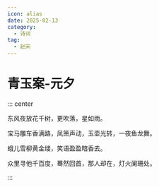 ```yaml
---
icon: alias
date: 2025-02-13
category:
  - 诗词
tag:
  - 赵宋
---
```


# 青玉案-元夕

<!-- more -->



::: center 

东风夜放花千树，更吹落，星如雨。

宝马雕车香满路，凤箫声动，玉壶光转，一夜鱼龙舞。

蛾儿雪柳黄金缕，笑语盈盈暗香去。

众里寻他千百度，蓦然回首，那人却在，灯火阑珊处。

:::